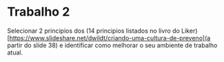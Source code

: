 # Trabalho 2

Selecionar 2 principios dos (14 principios listados no livro do Liker)[https://www.slideshare.net/dwildt/criando-uma-cultura-de-preveno](a partir do slide 38) e identificar como melhorar o seu ambiente de trabalho atual.